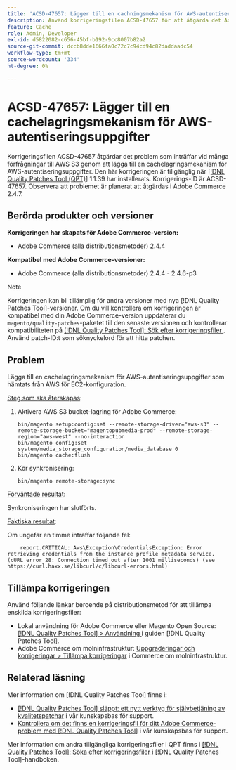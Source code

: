 ```yaml
---
title: 'ACSD-47657: Lägger till en cachningsmekanism för AWS-autentiseringsuppgifter'
description: Använd korrigeringsfilen ACSD-47657 för att åtgärda det Adobe Commerce-problem som inträffar vid många förfrågningar till AWS S3 genom att lägga till en cachelagringsmekanism för AWS-inloggningsuppgifter.
feature: Cache
role: Admin, Developer
exl-id: d5822082-c656-45bf-b192-9cc8007b82a2
source-git-commit: dccb8dde1666fa0c72c7c94cd94c82daddaadc54
workflow-type: tm+mt
source-wordcount: '334'
ht-degree: 0%

---
```


# ACSD-47657: Lägger till en cachelagringsmekanism för AWS-autentiseringsuppgifter

Korrigeringsfilen ACSD-47657 åtgärdar det problem som inträffar vid många förfrågningar till AWS S3 genom att lägga till en cachelagringsmekanism för AWS-autentiseringsuppgifter. Den här korrigeringen är tillgänglig när [[!DNL Quality Patches Tool (QPT)]](/help/announcements/adobe-commerce-announcements/magento-quality-patches-released-new-tool-to-self-serve-quality-patches.md) 1.1.39 har installerats. Korrigerings-ID är ACSD-47657. Observera att problemet är planerat att åtgärdas i Adobe Commerce 2.4.7.

## Berörda produkter och versioner

**Korrigeringen har skapats för Adobe Commerce-version:**

* Adobe Commerce (alla distributionsmetoder) 2.4.4

**Kompatibel med Adobe Commerce-versioner:**

* Adobe Commerce (alla distributionsmetoder) 2.4.4 - 2.4.6-p3

>[!NOTE]
>
>Korrigeringen kan bli tillämplig för andra versioner med nya [!DNL Quality Patches Tool]-versioner. Om du vill kontrollera om korrigeringen är kompatibel med din Adobe Commerce-version uppdaterar du `magento/quality-patches`-paketet till den senaste versionen och kontrollerar kompatibiliteten på [[!DNL Quality Patches Tool]: Sök efter korrigeringsfiler ](https://experienceleague.adobe.com/tools/commerce-quality-patches/index.html). Använd patch-ID:t som söknyckelord för att hitta patchen.

## Problem

Lägga till en cachelagringsmekanism för AWS-autentiseringsuppgifter som hämtats från AWS för EC2-konfiguration.

<u>Steg som ska återskapas</u>:

1. Aktivera AWS S3 bucket-lagring för Adobe Commerce:

   ```
   bin/magento setup:config:set --remote-storage-driver="aws-s3" --remote-storage-bucket="magentopubmedia-prod" --remote-storage-region="aws-west" --no-interaction
   bin/magento config:set 
   system/media_storage_configuration/media_database 0 
   bin/magento cache:flush
   ```

1. Kör synkronisering:

   ```
   bin/magento remote-storage:sync
   ```

<u>Förväntade resultat</u>:

Synkroniseringen har slutförts.

<u>Faktiska resultat</u>:

Om ungefär en timme inträffar följande fel:

```
    report.CRITICAL: Aws\Exception\CredentialsException: Error retrieving credentials from the instance profile metadata service. (cURL error 28: Connection timed out after 1001 milliseconds) (see https://curl.haxx.se/libcurl/c/libcurl-errors.html) 
```

## Tillämpa korrigeringen

Använd följande länkar beroende på distributionsmetod för att tillämpa enskilda korrigeringsfiler:

* Lokal användning för Adobe Commerce eller Magento Open Source: [[!DNL Quality Patches Tool] > Användning ](https://experienceleague.adobe.com/docs/commerce-operations/tools/quality-patches-tool/usage.html) i guiden [!DNL Quality Patches Tool].
* Adobe Commerce om molninfrastruktur: [Uppgraderingar och korrigeringar > Tillämpa korrigeringar](https://experienceleague.adobe.com/docs/commerce-cloud-service/user-guide/develop/upgrade/apply-patches.html) i Commerce om molninfrastruktur.

## Relaterad läsning

Mer information om [!DNL Quality Patches Tool] finns i:

* [[!DNL Quality Patches Tool] släppt: ett nytt verktyg för självbetjäning av kvalitetspatchar](/help/announcements/adobe-commerce-announcements/magento-quality-patches-released-new-tool-to-self-serve-quality-patches.md) i vår kunskapsbas för support.
* [Kontrollera om det finns en korrigeringsfil för ditt Adobe Commerce-problem med  [!DNL Quality Patches Tool]](/help/support-tools/patches-available-in-qpt-tool/check-patch-for-magento-issue-with-magento-quality-patches.md) i vår kunskapsbas för support.

Mer information om andra tillgängliga korrigeringsfiler i QPT finns i [[!DNL Quality Patches Tool]: Söka efter korrigeringsfiler ](https://experienceleague.adobe.com/tools/commerce-quality-patches/index.html) i [!DNL Quality Patches Tool]-handboken.
